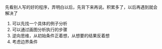 
先看别人写的好的程序，弄明白以后，先背下来再说。积累多了，以后再遇到就会解决了  

1. 可以先找一个具体的例子分析  
2. 可以通过画图分析执行的步骤  
3. 逆向思维，从初始条件正着想，从想要的结果反着想  
4. 考虑边界条件
